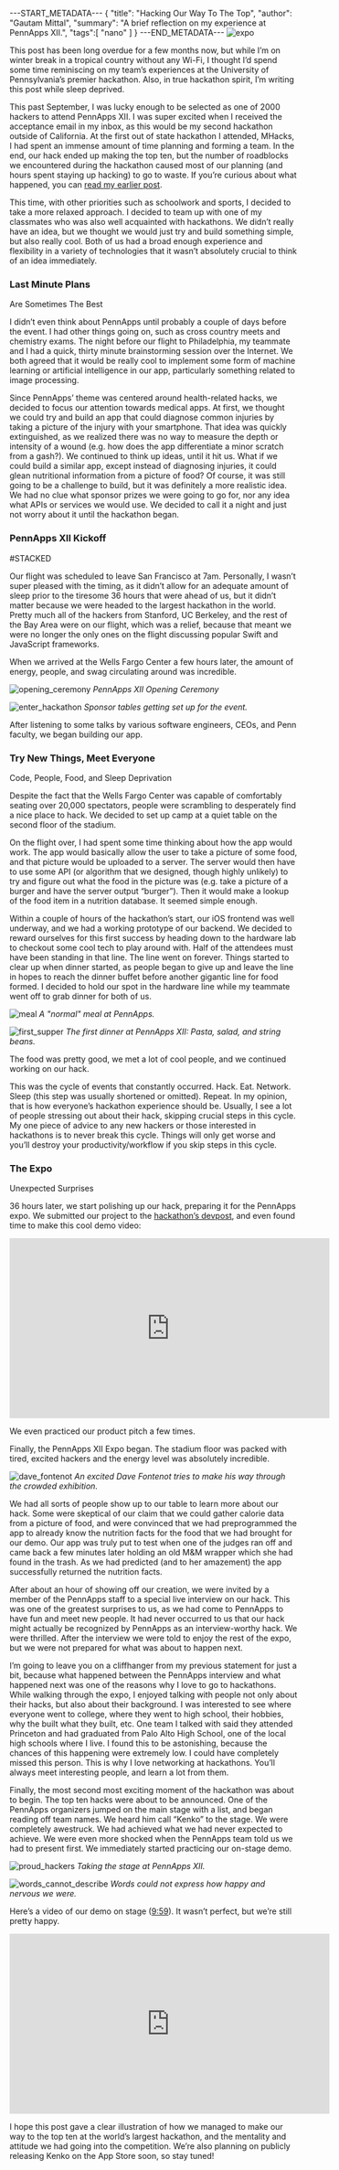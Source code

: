 ---START_METADATA---
{
  "title": "Hacking Our Way To The Top",
  "author": "Gautam Mittal",
  "summary": "A brief reflection on my experience at PennApps XII.",
  "tags":[
    "nano"
  ]
}
---END_METADATA---
![expo](https://cdn-images-1.medium.com/max/800/1*8aHGZAieTmEe-TbSbib1lQ.jpeg)

This post has been long overdue for a few months now, but while I’m on winter break in a tropical country without any Wi-Fi, I thought I’d spend some time reminiscing on my team’s experiences at the University of Pennsylvania’s premier hackathon. Also, in true hackathon spirit, I’m writing this post while sleep deprived.

This past September, I was lucky enough to be selected as one of 2000 hackers to attend PennApps XII. I was super excited when I received the acceptance email in my inbox, as this would be my second hackathon outside of California. At the first out of state hackathon I attended, MHacks, I had spent an immense amount of time planning and forming a team. In the end, our hack ended up making the top ten, but the number of roadblocks we encountered during the hackathon caused most of our planning (and hours spent staying up hacking) to go to waste. If you’re curious about what happened, you can [read my earlier post](/the-mhacksv-experience).

This time, with other priorities such as schoolwork and sports, I decided to take a more relaxed approach. I decided to team up with one of my classmates who was also well acquainted with hackathons. We didn’t really have an idea, but we thought we would just try and build something simple, but also really cool. Both of us had a broad enough experience and flexibility in a variety of technologies that it wasn’t absolutely crucial to think of an idea immediately.

### Last Minute Plans
<lead>Are Sometimes The Best<lead>

I didn’t even think about PennApps until probably a couple of days before the event. I had other things going on, such as cross country meets and chemistry exams. The night before our flight to Philadelphia, my teammate and I had a quick, thirty minute brainstorming session over the Internet. We both agreed that it would be really cool to implement some form of machine learning or artificial intelligence in our app, particularly something related to image processing.

Since PennApps’ theme was centered around health-related hacks, we decided to focus our attention towards medical apps. At first, we thought we could try and build an app that could diagnose common injuries by taking a picture of the injury with your smartphone. That idea was quickly extinguished, as we realized there was no way to measure the depth or intensity of a wound (e.g. how does the app differentiate a minor scratch from a gash?). We continued to think up ideas, until it hit us. What if we could build a similar app, except instead of diagnosing injuries, it could glean nutritional information from a picture of food? Of course, it was still going to be a challenge to build, but it was definitely a more realistic idea. We had no clue what sponsor prizes we were going to go for, nor any idea what APIs or services we would use. We decided to call it a night and just not worry about it until the hackathon began.

### PennApps XII Kickoff
<lead>#STACKED<lead>

Our flight was scheduled to leave San Francisco at 7am. Personally, I wasn’t super pleased with the timing, as it didn’t allow for an adequate amount of sleep prior to the tiresome 36 hours that were ahead of us, but it didn’t matter because we were headed to the largest hackathon in the world. Pretty much all of the hackers from Stanford, UC Berkeley, and the rest of the Bay Area were on our flight, which was a relief, because that meant we were no longer the only ones on the flight discussing popular Swift and JavaScript frameworks.

When we arrived at the Wells Fargo Center a few hours later, the amount of energy, people, and swag circulating around was incredible.

![opening_ceremony](https://cdn-images-1.medium.com/max/800/1*NMDHXEbIv_biV1Ax554ggg.jpeg)
<lead>_PennApps XII Opening Ceremony_<lead>

![enter_hackathon](https://cdn-images-1.medium.com/max/800/1*AgLsefacDK33EUGLy5Q6kg.jpeg)
<lead>_Sponsor tables getting set up for the event._<lead>

After listening to some talks by various software engineers, CEOs, and Penn faculty, we began building our app.

### Try New Things, Meet Everyone
<lead>Code, People, Food, and Sleep Deprivation<lead>

Despite the fact that the Wells Fargo Center was capable of comfortably seating over 20,000 spectators, people were scrambling to desperately find a nice place to hack. We decided to set up camp at a quiet table on the second floor of the stadium.

On the flight over, I had spent some time thinking about how the app would work. The app would basically allow the user to take a picture of some food, and that picture would be uploaded to a server. The server would then have to use some API (or algorithm that we designed, though highly unlikely) to try and figure out what the food in the picture was (e.g. take a picture of a burger and have the server output “burger”). Then it would make a lookup of the food item in a nutrition database. It seemed simple enough.

Within a couple of hours of the hackathon’s start, our iOS frontend was well underway, and we had a working prototype of our backend. We decided to reward ourselves for this first success by heading down to the hardware lab to checkout some cool tech to play around with. Half of the attendees must have been standing in that line. The line went on forever. Things started to clear up when dinner started, as people began to give up and leave the line in hopes to reach the dinner buffet before another gigantic line for food formed. I decided to hold our spot in the hardware line while my teammate went off to grab dinner for both of us.

![meal](https://cdn-images-1.medium.com/max/800/1*v2B-LfCczry34MieEBvLOA.jpeg)
<lead>_A "normal" meal at PennApps._<lead>

![first_supper](https://cdn-images-1.medium.com/max/800/1*acwiPRRIXlM_2Mi8U4wKdw.jpeg)
<lead>_The first dinner at PennApps XII: Pasta, salad, and string beans._<lead>

The food was pretty good, we met a lot of cool people, and we continued working on our hack.

This was the cycle of events that constantly occurred. Hack. Eat. Network. Sleep (this step was usually shortened or omitted). Repeat. In my opinion, that is how everyone’s hackathon experience should be. Usually, I see a lot of people stressing out about their hack, skipping crucial steps in this cycle. My one piece of advice to any new hackers or those interested in hackathons is to never break this cycle. Things will only get worse and you’ll destroy your productivity/workflow if you skip steps in this cycle.

### The Expo
<lead>Unexpected Surprises<lead>

36 hours later, we start polishing up our hack, preparing it for the PennApps expo. We submitted our project to the [hackathon’s devpost](http://devpost.com/software/kenko-dnovlh), and even found time to make this cool demo video:

<center><iframe width="560" height="315" src="https://www.youtube.com/embed/SdfDD9xpK_0" frameborder="0" allowfullscreen></iframe></center>

We even practiced our product pitch a few times.

Finally, the PennApps XII Expo began. The stadium floor was packed with tired, excited hackers and the energy level was absolutely incredible.

![dave_fontenot](https://cdn-images-1.medium.com/max/800/1*Kr3Cx-zjVxWGcMn-EpWX2Q.jpeg)
<lead>_An excited Dave Fontenot tries to make his way through the crowded exhibition._<lead>

We had all sorts of people show up to our table to learn more about our hack. Some were skeptical of our claim that we could gather calorie data from a picture of food, and were convinced that we had preprogrammed the app to already know the nutrition facts for the food that we had brought for our demo. Our app was truly put to test when one of the judges ran off and came back a few minutes later holding an old M&M wrapper which she had found in the trash. As we had predicted (and to her amazement) the app successfully returned the nutrition facts.

After about an hour of showing off our creation, we were invited by a member of the PennApps staff to a special live interview on our hack. This was one of the greatest surprises to us, as we had come to PennApps to have fun and meet new people. It had never occurred to us that our hack might actually be recognized by PennApps as an interview-worthy hack. We were thrilled. After the interview we were told to enjoy the rest of the expo, but we were not prepared for what was about to happen next.

I’m going to leave you on a cliffhanger from my previous statement for just a bit, because what happened between the PennApps interview and what happened next was one of the reasons why I love to go to hackathons. While walking through the expo, I enjoyed talking with people not only about their hacks, but also about their background. I was interested to see where everyone went to college, where they went to high school, their hobbies, why the built what they built, etc. One team I talked with said they attended Princeton and had graduated from Palo Alto High School, one of the local high schools where I live. I found this to be astonishing, because the chances of this happening were extremely low. I could have completely missed this person. This is why I love networking at hackathons. You’ll always meet interesting people, and learn a lot from them.

Finally, the most second most exciting moment of the hackathon was about to begin. The top ten hacks were about to be announced. One of the PennApps organizers jumped on the main stage with a list, and began reading off team names. We heard him call “Kenko” to the stage. We were completely awestruck. We had achieved what we had never expected to achieve. We were even more shocked when the PennApps team told us we had to present first. We immediately started practicing our on-stage demo.

![proud_hackers](https://cdn-images-1.medium.com/max/800/1*IIvFnYbcvFXzZT69LtsGSQ.jpeg)
<lead>_Taking the stage at PennApps XII._<lead>

![words_cannot_describe](https://cdn-images-1.medium.com/max/800/1*QduOVJRb1A95M1swuh06xw.jpeg)
<lead>_Words could not express how happy and nervous we were._<lead>

Here’s a video of our demo on stage ([9:59](https://youtu.be/TvjwUh9taOA?t=9m59s)). It wasn’t perfect, but we’re still pretty happy.

<center><iframe width="560" height="315" src="https://www.youtube.com/embed/TvjwUh9taOA" frameborder="0" allowfullscreen></iframe></center>

I hope this post gave a clear illustration of how we managed to make our way to the top ten at the world’s largest hackathon, and the mentality and attitude we had going into the competition. We’re also planning on publicly releasing Kenko on the App Store soon, so stay tuned!
